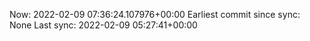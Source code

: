 Now: 2022-02-09 07:36:24.107976+00:00 Earliest commit since sync: None Last sync: 2022-02-09 05:27:41+00:00
